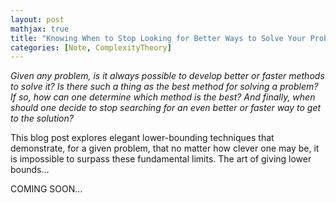 ```yaml
---
layout: post
mathjax: true
title: "Knowing When to Stop Looking for Better Ways to Solve Your Problems"
categories: [Note, ComplexityTheory]
---
```


*Given any problem, is it always possible to develop better or faster methods to solve it? Is there such a thing as the best method for solving a problem? If so, how can one determine which method is the best? And finally, when should one decide to stop searching for an even better or faster way to get to the solution?*

This blog post explores elegant lower-bounding techniques that demonstrate, for a given problem, that no matter how clever one may be, it is impossible to surpass these fundamental limits. The art of giving lower bounds...

COMING SOON...

<iframe
    src= ""https://mybinder.org/v2/gh/o-qcblog/voila/HEAD?urlpath=voila/render/Post8_InteractiveCode1.ipynb""
    width="100%"
    height="600"
    frameborder="0"
    allowfullscreen>
</iframe>


